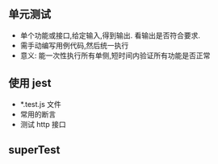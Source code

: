 ## 单元测试
- 单个功能或接口,给定输入,得到输出. 看输出是否符合要求.
- 需手动编写用例代码,然后统一执行
- 意义: 能一次性执行所有单侧,短时间内验证所有功能是否正常

## 使用 jest
- *.test.js 文件
- 常用的断言
- 测试 http 接口

## superTest